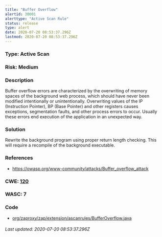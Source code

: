 ```yaml
---
title: "Buffer Overflow"
alertid: 30001
alerttype: "Active Scan Rule"
status: release
type: alert
date: 2020-07-20 08:53:37.296Z
lastmod: 2020-07-20 08:53:37.296Z
---
```

### Type: Active Scan

### Risk: Medium

### Description

Buffer overflow errors are characterized by the overwriting of memory spaces of the background web process, which should have never been modified intentionally or unintentionally. Overwriting values of the IP (Instruction Pointer), BP (Base Pointer) and other registers causes exceptions, segmentation faults, and other process errors to occur. Usually these errors end execution of the application in an unexpected way. 

### Solution

Rewrite the background program using proper return length checking.  This will require a recompile of the background executable.

### References

* https://owasp.org/www-community/attacks/Buffer_overflow_attack

### CWE: [120](https://cwe.mitre.org/data/definitions/120.html)

### WASC:  7

### Code

 * [org/zaproxy/zap/extension/ascanrules/BufferOverflow.java](https://github.com/zaproxy/zap-extensions/blob/master/addOns/ascanrules/src/main/java/org/zaproxy/zap/extension/ascanrules/BufferOverflow.java)

###### Last updated: 2020-07-20 08:53:37.296Z
